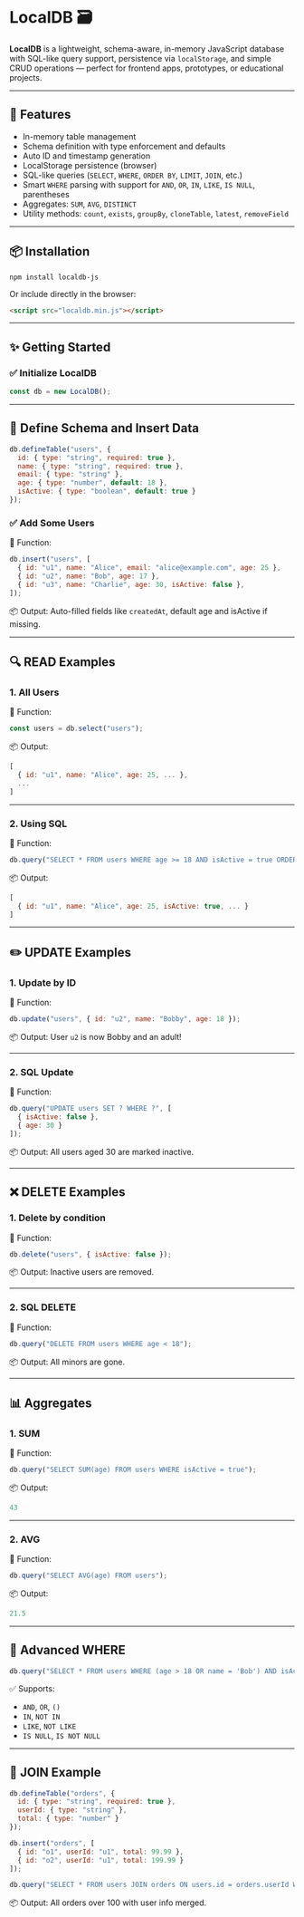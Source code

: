 # LocalDB 🗃️

**LocalDB** is a lightweight, schema-aware, in-memory JavaScript database with SQL-like query support, persistence via `localStorage`, and simple CRUD operations — perfect for frontend apps, prototypes, or educational projects.

---

## 🚀 Features

* In-memory table management
* Schema definition with type enforcement and defaults
* Auto ID and timestamp generation
* LocalStorage persistence (browser)
* SQL-like queries (`SELECT`, `WHERE`, `ORDER BY`, `LIMIT`, `JOIN`, etc.)
* Smart `WHERE` parsing with support for `AND`, `OR`, `IN`, `LIKE`, `IS NULL`, parentheses
* Aggregates: `SUM`, `AVG`, `DISTINCT`
* Utility methods: `count`, `exists`, `groupBy`, `cloneTable`, `latest`, `removeField`

---

## 📦 Installation

```
npm install localdb-js
```

Or include directly in the browser:

```html
<script src="localdb.min.js"></script>
```

---

## ✨ Getting Started

### ✅ Initialize LocalDB

```js
const db = new LocalDB();
```

---

## 📄 Define Schema and Insert Data

```js
db.defineTable("users", {
  id: { type: "string", required: true },
  name: { type: "string", required: true },
  email: { type: "string" },
  age: { type: "number", default: 18 },
  isActive: { type: "boolean", default: true }
});
```

### ✅ Add Some Users

🧠 Function:

```js
db.insert("users", [
  { id: "u1", name: "Alice", email: "alice@example.com", age: 25 },
  { id: "u2", name: "Bob", age: 17 },
  { id: "u3", name: "Charlie", age: 30, isActive: false },
]);
```

📦 Output:
Auto-filled fields like `createdAt`, default age and isActive if missing.

---

## 🔍 READ Examples

### 1. All Users

🧠 Function:

```js
const users = db.select("users");
```

📦 Output:

```js
[
  { id: "u1", name: "Alice", age: 25, ... },
  ...
]
```

---

### 2. Using SQL

🧠 Function:

```js
db.query("SELECT * FROM users WHERE age >= 18 AND isActive = true ORDER BY age DESC LIMIT 2");
```

📦 Output:

```js
[
  { id: "u1", name: "Alice", age: 25, isActive: true, ... }
]
```

---

## ✏️ UPDATE Examples

### 1. Update by ID

🧠 Function:

```js
db.update("users", { id: "u2", name: "Bobby", age: 18 });
```

📦 Output:
User `u2` is now Bobby and an adult!

---

### 2. SQL Update

🧠 Function:

```js
db.query("UPDATE users SET ? WHERE ?", [
  { isActive: false },
  { age: 30 }
]);
```

📦 Output:
All users aged 30 are marked inactive.

---

## ❌ DELETE Examples

### 1. Delete by condition

🧠 Function:

```js
db.delete("users", { isActive: false });
```

📦 Output:
Inactive users are removed.

---

### 2. SQL DELETE

🧠 Function:

```js
db.query("DELETE FROM users WHERE age < 18");
```

📦 Output:
All minors are gone.

---

## 📊 Aggregates

### 1. SUM

🧠 Function:

```js
db.query("SELECT SUM(age) FROM users WHERE isActive = true");
```

📦 Output:

```js
43
```

---

### 2. AVG

🧠 Function:

```js
db.query("SELECT AVG(age) FROM users");
```

📦 Output:

```js
21.5
```

---

## 🧠 Advanced WHERE

```js
db.query("SELECT * FROM users WHERE (age > 18 OR name = 'Bob') AND isActive = true");
```

✅ Supports:

* `AND`, `OR`, `()`
* `IN`, `NOT IN`
* `LIKE`, `NOT LIKE`
* `IS NULL`, `IS NOT NULL`

---

## 🔁 JOIN Example

```js
db.defineTable("orders", {
  id: { type: "string", required: true },
  userId: { type: "string" },
  total: { type: "number" }
});

db.insert("orders", [
  { id: "o1", userId: "u1", total: 99.99 },
  { id: "o2", userId: "u1", total: 199.99 }
]);

db.query("SELECT * FROM users JOIN orders ON users.id = orders.userId WHERE total > 100");
```

📦 Output:
All orders over 100 with user info merged.
